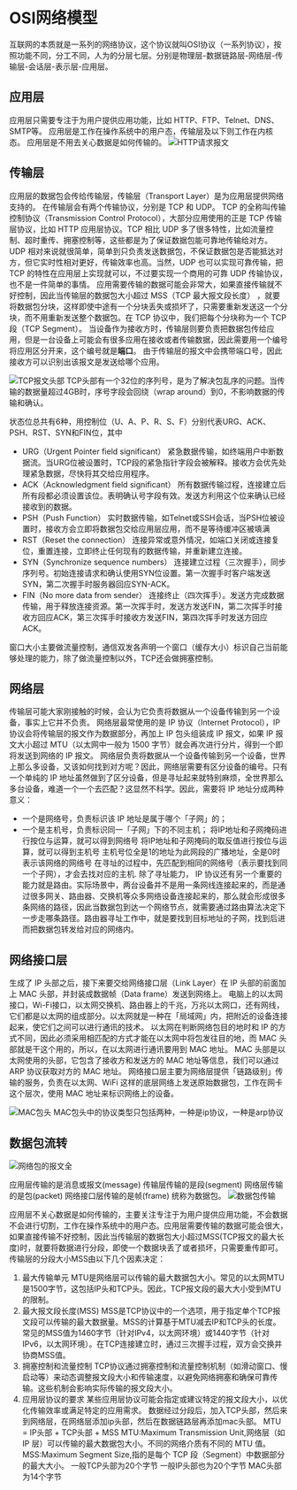 # OSI网络模型
互联网的本质就是一系列的网络协议，这个协议就叫OSI协议（一系列协议），按照功能不同，分工不同，人为的分层七层。分别是物理层-数据链路层-网络层-传输层-会话层-表示层-应用层。

## 应用层
应用层只需要专注于为用户提供应用功能，比如 HTTP、FTP、Telnet、DNS、SMTP等。
应用层是工作在操作系统中的用户态，传输层及以下则工作在内核态。
应用层是不用去关心数据是如何传输的。
![HTTP请求报文](https://cdn.jsdelivr.net/gh/zysok2023/cloudImg/blogs/picture/HTTP请求报文.webp)

## 传输层
应用层的数据包会传给传输层，传输层（Transport Layer）是为应用层提供网络支持的。
在传输层会有两个传输协议，分别是 TCP 和 UDP。
TCP 的全称叫传输控制协议（Transmission Control Protocol），大部分应用使用的正是 TCP 传输层协议，比如 HTTP 应用层协议。TCP 相比 UDP 多了很多特性，比如流量控制、超时重传、拥塞控制等，这些都是为了保证数据包能可靠地传输给对方。
UDP 相对来说就很简单，简单到只负责发送数据包，不保证数据包是否能抵达对方，但它实时性相对更好，传输效率也高。当然，UDP 也可以实现可靠传输，把 TCP 的特性在应用层上实现就可以，不过要实现一个商用的可靠 UDP 传输协议，也不是一件简单的事情。
应用需要传输的数据可能会非常大，如果直接传输就不好控制，因此当传输层的数据包大小超过 MSS（TCP 最大报文段长度） ，就要将数据包分块，这样即使中途有一个分块丢失或损坏了，只需要重新发送这一个分块，而不用重新发送整个数据包。在 TCP 协议中，我们把每个分块称为一个 TCP 段（TCP Segment）。
当设备作为接收方时，传输层则要负责把数据包传给应用，但是一台设备上可能会有很多应用在接收或者传输数据，因此需要用一个编号将应用区分开来，这个编号就是**端口**。
由于传输层的报文中会携带端口号，因此接收方可以识别出该报文是发送给哪个应用。

![TCP报文头部](https://cdn.jsdelivr.net/gh/zysok2023/cloudImg/blogs/picture/TCP报文头部.webp)
TCP头部有一个32位的序列号，是为了解决包乱序的问题。当传输的数据量超过4GB时，序号字段会回绕（wrap around）到0，不影响数据的传输和确认。

状态位总共有6种，用控制位（U、A、P、R、S、F）分别代表URG、ACK、PSH、RST、SYN和FIN位，其中
- URG（Urgent Pointer field significant） 紧急数据传输，如终端用户中断数据流。当URG位被设置时，TCP段的紧急指针字段会被解释。接收方会优先处理紧急数据，尽快将其交给应用程序。
- ACK（Acknowledgment field significant） 所有数据传输过程，连接建立后所有段都必须设置该位。表明确认号字段有效。发送方利用这个位来确认已经接收到的数据。
- PSH（Push Function） 实时数据传输，如Telnet或SSH会话，当PSH位被设置时，接收方会立即将数据包交给应用层应用，而不是等待缓冲区被填满
- RST（Reset the connection） 连接异常或意外情况，如端口关闭或连接复位，重置连接，立即终止任何现有的数据传输，并重新建立连接。
- SYN（Synchronize sequence numbers） 连接建立过程（三次握手），同步序列号。初始连接请求和确认使用SYN位设置。第一次握手时客户端发送SYN，第二次握手时服务器回应SYN-ACK。
- FIN（No more data from sender） 连接终止（四次挥手）。发送方完成数据传输，用于释放连接资源。第一次挥手时，发送方发送FIN，第二次挥手时接收方回应ACK，第三次挥手时接收方发送FIN，第四次挥手时发送方回应ACK。

窗口大小主要做流量控制，通信双发各声明一个窗口（缓存大小）标识自己当前能够处理的能力，除了做流量控制以外，TCP还会做拥塞控制。

## 网络层
传输层可能大家刚接触的时候，会认为它负责将数据从一个设备传输到另一个设备，事实上它并不负责。
网络层最常使用的是 IP 协议（Internet Protocol），IP 协议会将传输层的报文作为数据部分，再加上 IP 包头组装成 IP 报文，如果 IP 报文大小超过 MTU（以太网中一般为 1500 字节）就会再次进行分片，得到一个即将发送到网络的 IP 报文。
网络层负责将数据从一个设备传输到另一个设备，世界上那么多设备，又该如何找到对方呢？因此，网络层需要有区分设备的编号。只有一个单纯的 IP 地址虽然做到了区分设备，但是寻址起来就特别麻烦，全世界那么多台设备，难道一个一个去匹配？这显然不科学。因此，需要将 IP 地址分成两种意义：
- 一个是网络号，负责标识该 IP 地址是属于哪个「子网」的；
- 一个是主机号，负责标识同一「子网」下的不同主机；
将IP地址和子网掩码进行按位与运算，就可以得到网络号
将IP地址和子网掩码的取反值进行按位与运算，就可以得到主机号
主机号位全是1的地址为此网段的广播地址，全是0时表示该网络的网络号
在寻址的过程中，先匹配到相同的网络号（表示要找到同一个子网），才会去找对应的主机.
除了寻址能力， IP 协议还有另一个重要的能力就是路由。实际场景中，两台设备并不是用一条网线连接起来的，而是通过很多网关、路由器、交换机等众多网络设备连接起来的，那么就会形成很多条网络的路径，因此当数据包到达一个网络节点，就需要通过路由算法决定下一步走哪条路径。路由器寻址工作中，就是要找到目标地址的子网，找到后进而把数据包转发给对应的网络内。

## 网络接口层
生成了 IP 头部之后，接下来要交给网络接口层（Link Layer）在 IP 头部的前面加上 MAC 头部，并封装成数据帧（Data frame）发送到网络上。
电脑上的以太网接口，Wi-Fi接口，以太网交换机、路由器上的千兆，万兆以太网口，还有网线，它们都是以太网的组成部分。以太网就是一种在「局域网」内，把附近的设备连接起来，使它们之间可以进行通讯的技术。
以太网在判断网络包目的地时和 IP 的方式不同，因此必须采用相匹配的方式才能在以太网中将包发往目的地，而 MAC 头部就是干这个用的，所以，在以太网进行通讯要用到 MAC 地址。
MAC 头部是以太网使用的头部，它包含了接收方和发送方的 MAC 地址等信息，我们可以通过 ARP 协议获取对方的 MAC 地址。
网络接口层主要为网络层提供「链路级别」传输的服务，负责在以太网、WiFi 这样的底层网络上发送原始数据包，工作在网卡这个层次，使用 MAC 地址来标识网络上的设备。

![MAC包头](https://cdn.jsdelivr.net/gh/zysok2023/cloudImg/blogs/picture/MAC包头.webp)
MAC包头中的协议类型只包括两种，一种是ip协议，一种是arp协议

## 数据包流转
![网络包的报文全](https://cdn.jsdelivr.net/gh/zysok2023/cloudImg/blogs/picture/网络包的报文全.webp)

应用层传输的是消息或报文(message)
传输层传输的是段(segment)
网络层传输的是包(packet)
网络接口层传输的是帧(frame)
统称为数据包。
![数据包传输](https://cdn.jsdelivr.net/gh/zysok2023/cloudImg/blogs/picture/数据包传输.webp)

应用层不关心数据是如何传输的，主要关注专注于为用户提供应用功能，不会数据不会进行切割，工作在操作系统中的用户态。应用层需要传输的数据可能会很大，如果直接传输不好控制，因此当传输层的数据包大小超过MSS(TCP报文的最大长度)时，就要将数据进行分段，即使一个数据块丢了或者损坏，只需要重传即可。
传输层的分段大小MSS由以下几个因素决定：
1. 最大传输单元
MTU是网络层可以传输的最大数据包大小。常见的以太网MTU是1500字节，这包括IP头和TCP头。因此，TCP报文段的最大大小受到MTU的限制。
2. 最大报文段长度(MSS)
MSS是TCP协议中的一个选项，用于指定单个TCP报文段可以传输的最大数据量。MSS的计算基于MTU减去IP和TCP头的长度。常见的MSS值为1460字节（针对IPv4，以太网环境）或1440字节（针对IPv6，以太网环境）。在TCP连接建立时，通过三次握手过程，双方会交换并协商MSS值。
3. 拥塞控制和流量控制
TCP协议通过拥塞控制和流量控制机制（如滑动窗口、慢启动等）来动态调整报文段大小和传输速度，以避免网络拥塞和确保可靠传输。这些机制会影响实际传输的报文段大小。
4. 应用层协议的要求
某些应用层协议可能会指定或建议特定的报文段大小，以优化传输效率或满足特定的应用需求。
数据经过分段后，加入TCP头部，然后来到网络层，在网络层添加ip头部，然后在数据链路层再添加mac头部。
MTU = IP头部 + TCP头部 + MSS
MTU:Maximum Transmission Unit,网络层（如 IP 层）可以传输的最大数据包大小。不同的网络介质有不同的 MTU 值。
MSS:Maximum Segment Size,指的是每个 TCP 段（Segment）中数据部分的最大大小。
一般TCP头部为20个字节
一般IP头部也为20个字节
MAC头部为14个字节

